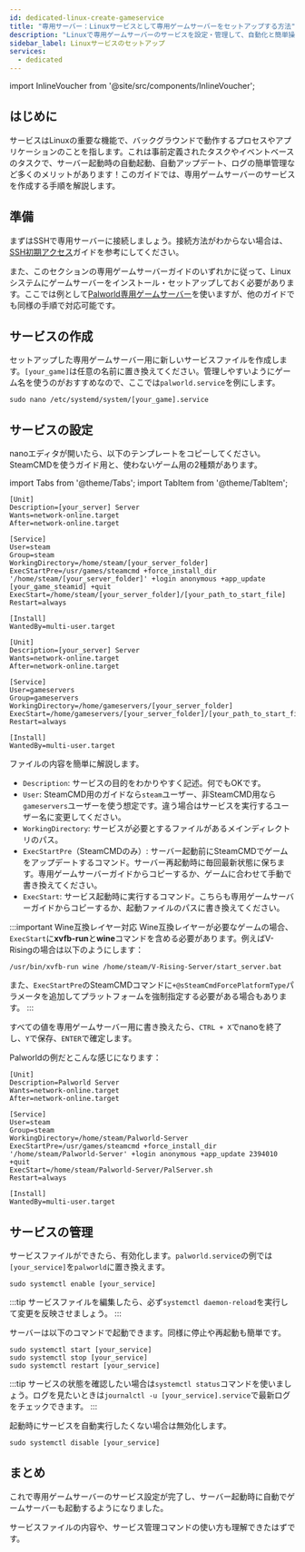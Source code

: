 ```yaml
---
id: dedicated-linux-create-gameservice
title: "専用サーバー：Linuxサービスとして専用ゲームサーバーをセットアップする方法"
description: "Linuxで専用ゲームサーバーのサービスを設定・管理して、自動化と簡単操作を実現 → 今すぐ詳しくチェック"
sidebar_label: Linuxサービスのセットアップ
services:
  - dedicated
---
```


import InlineVoucher from '@site/src/components/InlineVoucher';

## はじめに

サービスはLinuxの重要な機能で、バックグラウンドで動作するプロセスやアプリケーションのことを指します。これは事前定義されたタスクやイベントベースのタスクで、サーバー起動時の自動起動、自動アップデート、ログの簡単管理など多くのメリットがあります！このガイドでは、専用ゲームサーバーのサービスを作成する手順を解説します。

<InlineVoucher />

## 準備

まずはSSHで専用サーバーに接続しましょう。接続方法がわからない場合は、[SSH初期アクセス](vserver-linux-ssh.md)ガイドを参考にしてください。

また、このセクションの専用ゲームサーバーガイドのいずれかに従って、Linuxシステムにゲームサーバーをインストール・セットアップしておく必要があります。ここでは例として[Palworld専用ゲームサーバー](dedicated-linux-palworld.md)を使いますが、他のガイドでも同様の手順で対応可能です。

## サービスの作成

セットアップした専用ゲームサーバー用に新しいサービスファイルを作成します。`[your_game]`は任意の名前に置き換えてください。管理しやすいようにゲーム名を使うのがおすすめなので、ここでは`palworld.service`を例にします。
```
sudo nano /etc/systemd/system/[your_game].service
```

## サービスの設定

nanoエディタが開いたら、以下のテンプレートをコピーしてください。SteamCMDを使うガイド用と、使わないゲーム用の2種類があります。

import Tabs from '@theme/Tabs';
import TabItem from '@theme/TabItem';

<Tabs>
<TabItem value="steamcmd" label="SteamCMDゲーム" default>

```
[Unit]
Description=[your_server] Server
Wants=network-online.target
After=network-online.target

[Service]
User=steam
Group=steam
WorkingDirectory=/home/steam/[your_server_folder]
ExecStartPre=/usr/games/steamcmd +force_install_dir '/home/steam/[your_server_folder]' +login anonymous +app_update [your_game_steamid] +quit
ExecStart=/home/steam/[your_server_folder]/[your_path_to_start_file]
Restart=always

[Install]
WantedBy=multi-user.target
```

</TabItem>

<TabItem value="regular" label="通常のゲーム">

```
[Unit]
Description=[your_server] Server
Wants=network-online.target
After=network-online.target

[Service]
User=gameservers
Group=gameservers
WorkingDirectory=/home/gameservers/[your_server_folder]
ExecStart=/home/gameservers/[your_server_folder]/[your_path_to_start_file]
Restart=always

[Install]
WantedBy=multi-user.target
```

</TabItem>
</Tabs>

ファイルの内容を簡単に解説します。
- `Description`: サービスの目的をわかりやすく記述。何でもOKです。
- `User`: SteamCMD用のガイドなら`steam`ユーザー、非SteamCMD用なら`gameservers`ユーザーを使う想定です。違う場合はサービスを実行するユーザー名に変更してください。
- `WorkingDirectory`: サービスが必要とするファイルがあるメインディレクトリのパス。
- `ExecStartPre`（SteamCMDのみ）: サーバー起動前にSteamCMDでゲームをアップデートするコマンド。サーバー再起動時に毎回最新状態に保ちます。専用ゲームサーバーガイドからコピーするか、ゲームに合わせて手動で書き換えてください。
- `ExecStart`: サービス起動時に実行するコマンド。こちらも専用ゲームサーバーガイドからコピーするか、起動ファイルのパスに書き換えてください。

:::important Wine互換レイヤー対応
Wine互換レイヤーが必要なゲームの場合、`ExecStart`に**xvfb-run**と**wine**コマンドを含める必要があります。例えばV-Risingの場合は以下のようにします：
```
/usr/bin/xvfb-run wine /home/steam/V-Rising-Server/start_server.bat
```

また、`ExecStartPre`のSteamCMDコマンドに`+@sSteamCmdForcePlatformType`パラメータを追加してプラットフォームを強制指定する必要がある場合もあります。
:::

すべての値を専用ゲームサーバー用に書き換えたら、`CTRL + X`でnanoを終了し、`Y`で保存、`ENTER`で確定します。

Palworldの例だとこんな感じになります：
```
[Unit]
Description=Palworld Server
Wants=network-online.target
After=network-online.target

[Service]
User=steam
Group=steam
WorkingDirectory=/home/steam/Palworld-Server
ExecStartPre=/usr/games/steamcmd +force_install_dir '/home/steam/Palworld-Server' +login anonymous +app_update 2394010 +quit
ExecStart=/home/steam/Palworld-Server/PalServer.sh
Restart=always

[Install]
WantedBy=multi-user.target
```

## サービスの管理

サービスファイルができたら、有効化します。`palworld.service`の例では`[your_service]`を`palworld`に置き換えます。
```
sudo systemctl enable [your_service]
```

:::tip
サービスファイルを編集したら、必ず`systemctl daemon-reload`を実行して変更を反映させましょう。
:::

サーバーは以下のコマンドで起動できます。同様に停止や再起動も簡単です。
```
sudo systemctl start [your_service]
sudo systemctl stop [your_service]
sudo systemctl restart [your_service]
```

:::tip
サービスの状態を確認したい場合は`systemctl status`コマンドを使いましょう。ログを見たいときは`journalctl -u [your_service].service`で最新ログをチェックできます。
:::

起動時にサービスを自動実行したくない場合は無効化します。
```
sudo systemctl disable [your_service]
```

## まとめ

これで専用ゲームサーバーのサービス設定が完了し、サーバー起動時に自動でゲームサーバーも起動するようになりました。

サービスファイルの内容や、サービス管理コマンドの使い方も理解できたはずです。

<InlineVoucher />
